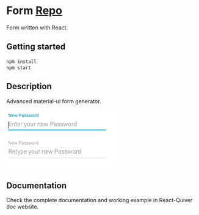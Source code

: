 # Form [Repo](https://github.com/React-Quiver/Form)

Form written with React.

## Getting started
```
npm install
npm start
```

## Description
Advanced material-ui form generator.

![drawing](./image/1.png)



## Documentation
Check the complete documentation and working example in React-Quiver doc website.

